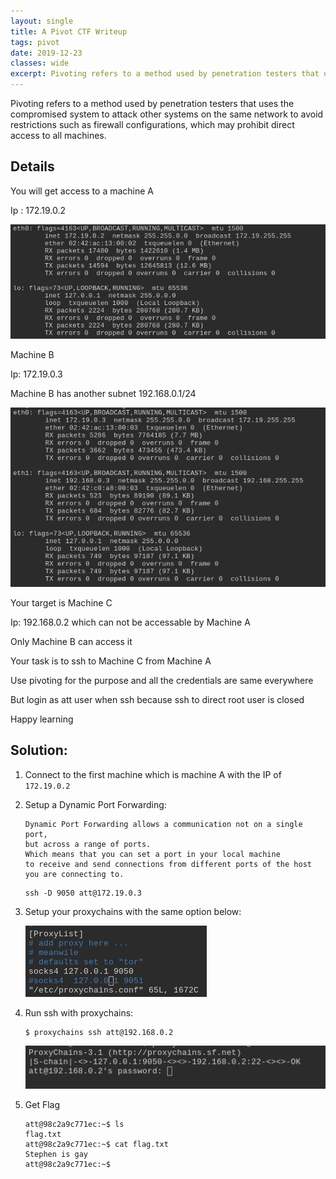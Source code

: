 ```yaml
---
layout: single
title: A Pivot CTF Writeup
tags: pivot
date: 2019-12-23
classes: wide
excerpt: Pivoting refers to a method used by penetration testers that uses the compromised system to attack other systems on the same network to avoid restrictions such as firewall configurations, which may prohibit direct access to all machines.
---
```

Pivoting refers to a method used by penetration testers that uses the compromised system to attack other systems on the same network to avoid restrictions such as firewall configurations, which may prohibit direct access to all machines. 

## Details
You will get access to a machine A 

Ip : 172.19.0.2

![](/assets/images/PivotCTF/screenshot1.png)

Machine B

Ip: 172.19.0.3

Machine B has another subnet 192.168.0.1/24

![](/assets/images/PivotCTF/screenshot2.png)


Your target is Machine C 

Ip: 192.168.0.2 which can not be accessable by Machine A

Only Machine B can access it 



Your task is to ssh to Machine C from Machine A 

Use pivoting for the purpose and all the credentials are same everywhere

But login as att user when ssh because ssh to direct root user is closed 


Happy learning

## Solution:

1. Connect to the first machine which is machine A with the IP of `172.19.0.2`


2. Setup a Dynamic Port Forwarding:
	```
	Dynamic Port Forwarding allows a communication not on a single port, 
	but across a range of ports. 
	Which means that you can set a port in your local machine 
	to receive and send connections from different ports of the host you are connecting to. 
	```
	
	```
	ssh -D 9050 att@172.19.0.3
	```

3. Setup your proxychains with the same option below:

	![78ac1965.png](/assets/images/PivotCTF/78ac1965.png)

4. Run ssh with proxychains:
	```
	$ proxychains ssh att@192.168.0.2
	```
	![](/assets/images/PivotCTF/screenshot3.png)
5. Get Flag
	```
	att@98c2a9c771ec:~$ ls
	flag.txt
	att@98c2a9c771ec:~$ cat flag.txt 
	Stephen is gay
	att@98c2a9c771ec:~$ 
	```




